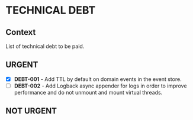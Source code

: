 # TECHNICAL DEBT

## Context

List of technical debt to be paid.

## URGENT

-[x] **DEBT-001** - Add TTL by default on domain events in the event store.
-[ ] **DEBT-002** - Add Logback async appender for logs in order to improve performance and do not unmount and mount virtual threads.

## NOT URGENT
